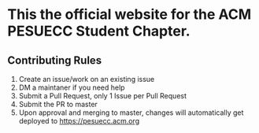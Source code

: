 # This the official website for the ACM PESUECC Student Chapter.

## Contributing Rules
1. Create an issue/work on an existing issue
2. DM a maintaner if you need help
3. Submit a Pull Request, only 1 Issue per Pull Request
4. Submit the PR to master
5. Upon approval and merging to master, changes will automatically get deployed to https://pesuecc.acm.org
